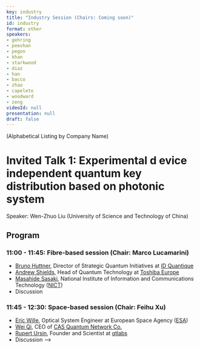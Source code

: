 ```yaml
---
key: industry
title: "Industry Session (Chairs: Coming soon)"
id: industry
format: other
speakers:
- gehring
- peevhan
- pegon
- khan
- starkwood
- diaz
- han
- bacco
- zhao
- capeleto
- woodward
- zeng
videoId: null
presentation: null
draft: false
---
```

(Alphabetical Listing by Company Name)
# Invited Talk 1:  Experimental d evice independent quantum key distribution based on photonic system
Speaker: Wen-Zhuo Liu (University of Science and Technology of China)



## Program
### 11:00 - 11:45: Fibre-based session (Chair: Marco Lucamarini)
- [Bruno Huttner](/sessions/industry_huttner/), Director of Strategic Quantum Initiatives at [ID Quantique](http://idquantique.com)
- [Andrew Shields](/sessions/industry_shields/), Head of Quantum Technology at [Toshiba Europe](https://www.toshiba.eu)
- [Masahide Sasaki](/sessions/industry_sasaki/), National Institute of Information and Communications Technology ([NICT](https://www.nict.go.jp))
- Discussion

### 11:45 - 12:30: Space-based session (Chair: Feihu Xu)
- [Eric Wille](/sessions/industry_wille/), Optical System Engineer at European Space Agency ([ESA](https://www.esa.int))
- [Wei Qi](/sessions/industry_qi/), CEO of [CAS Quantum Network Co.](http://cas.cn)
- [Rupert Ursin](/sessions/industry_ursin/), Founder and Scientist at [qtlabs](https://www.qtlabs.at)
- Discussion
-->
